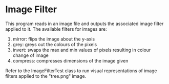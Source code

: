# Image Filter

This program reads in an image file and outputs the associated image filter applied to it. The available filters for images are:

1. mirror: flips the image about the y-axis
2. grey: greys out the colours of the pixels
3. invert: swaps the max and min values of pixels resulting in colour change of image
4. compress: compresses dimensions of the image given

Refer to the ImageFilterTest class to run visual representations of image filters applied to the "tree.png" image.
